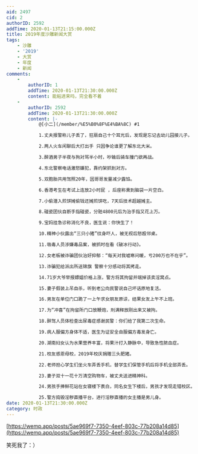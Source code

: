 ```yaml
---
aid: 2497
cid: 2
authorID: 2592
addTime: 2020-01-13T21:15:00.000Z
title: 2019年度沙雕新闻大赏
tags:
    - 沙雕
    - '2019'
    - 大赏
    - 年度
    - 新闻
comments:
    -
        authorID: 1
        addTime: 2020-01-13T21:30:00.000Z
        content: 能粘进来吗，完全看不着
    -
        authorID: 2592
        addTime: 2020-01-13T21:30:00.000Z
        content: |-
            @[小二](/member/%E5%B0%8F%E4%BA%8C) #1

            1.丈夫报警称儿子丢了，狂扇自己十个耳光后，发现是忘记去幼儿园接儿子。

            2.两人火车闲聊后大打出手 只因争论谁更了解东北大米。

            3.醉酒男子半夜与狗对骂半小时，吵输后骑车撞门欲再战。

            4.东北警察电话激怒嫌犯，靠约架抓到对方。

            5.双胞胎共用驾照20年，因哥哥发量减少露馅。

            6.香港考生在考试上连放2小时屁 ，后座称熏到脑袋一片空白。

            7.小偷潜入煎饼摊偷钱还摊煎饼吃，7天后技术超越摊主。

            8.碰瓷团伙自断手指碰瓷，分赃4800元后为治手指又花上万。

            9.宝妈挂急诊称消化不良，医生说：你快生了！

            10.精神小伙露出“三只小猪”纹身吓人，被无视后怒殴邻桌。

            11.吸毒人员涉嫌毒品案，被抓时在看《破冰行动》。

            12.女老板被诈骗团伙治好抑郁：“每天对我嘘寒问暖，亏200万也不在乎”。

            13.诈骗犯给派出所送锦旗 警察十分感动将其拷走。

            14.71岁大爷举报嫖娼价格上涨，警方将其拘留并端掉该卖淫窝点。

            15.妻子假装上吊自杀，听到老公向民警说自己坏话原地复活。

            16.男友在单位门口跪了一上午求女朋友原谅，结果女友上午不上班。

            17.为“冲喜”在拘留所门口放鞭炮，刑满释放刚出来又被拘。

            18.醉驾人员体检查出尿毒症感谢民警：你们给了我第二次生命。

            19.病人服偏方身体不适，医生为证安全自服偏方毒发身亡。

            20.湖南妇女认为水果营养丰富，将果汁打入静脉中，导致急性脓血症。

            21.校友感恩母校，2019年校庆捐赠三头肥猪。

            22.老师担心学生们坐火车弄丢手机，替学生们保管手机后将手机全部弄丢。

            23.妻子双十一花十万清空购物车，被丈夫送进精神科。

            24.男孩手捧鲜花站在女寝楼下表白，同名女生下楼后，男孩才发现走错校区。

            25.警方捣毁淫秽直播平台，进行淫秽直播的女主播是男儿身。
date: 2020-01-13T21:30:00.000Z
category: 时政
---
```


[https://wemp.app/posts/5ae969f7-7350-4eef-803c-77b208a14d85](https://wemp.app/posts/5ae969f7-7350-4eef-803c-77b208a14d85)

笑死我了：）

